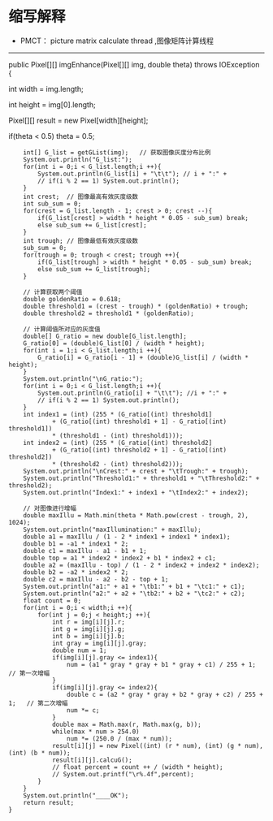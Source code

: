 # 缩写解释
* PMCT： picture matrix calculate thread ,图像矩阵计算线程
***

public Pixel[][] imgEnhance(Pixel[][] img, double theta) throws IOException {

int width = img.length;

int height = img[0].length;

Pixel[][] result = new Pixel[width][height];

if(theta < 0.5) theta = 0.5;

        int[] G_list = getGList(img);   // 获取图像灰度分布比例
        System.out.println("G_list:");
        for(int i = 0;i < G_list.length;i ++){
            System.out.println(G_list[i] + "\t\t"); // i + ":" +
            // if(i % 2 == 1) System.out.println();
        }
        int crest;  // 图像最高有效灰度级数
        int sub_sum = 0;
        for(crest = G_list.length - 1; crest > 0; crest --){
            if(G_list[crest] > width * height * 0.05 - sub_sum) break;
            else sub_sum += G_list[crest];
        }
        int trough; // 图像最低有效灰度级数
        sub_sum = 0;
        for(trough = 0; trough < crest; trough ++){
            if(G_list[trough] > width * height * 0.05 - sub_sum) break;
            else sub_sum += G_list[trough];
        }

        // 计算获取两个阈值
        double goldenRatio = 0.618;
        double threshold1 = (crest - trough) * (goldenRatio) + trough;
        double threshold2 = threshold1 * (goldenRatio);

        // 计算阈值所对应的灰度值
        double[] G_ratio = new double[G_list.length];
        G_ratio[0] = (double)G_list[0] / (width * height);
        for(int i = 1;i < G_list.length;i ++){
            G_ratio[i] = G_ratio[i - 1] + (double)G_list[i] / (width * height);
        }
        System.out.println("\nG_ratio:");
        for(int i = 0;i < G_list.length;i ++){
            System.out.println(G_ratio[i] + "\t\t"); //i + ":" +
            // if(i % 2 == 1) System.out.println();
        }
        int index1 = (int) (255 * (G_ratio[(int) threshold1]
                + (G_ratio[(int) threshold1 + 1] - G_ratio[(int) threshold1])
                * (threshold1 - (int) threshold1)));
        int index2 = (int) (255 * (G_ratio[(int) threshold2]
                + (G_ratio[(int) threshold2 + 1] - G_ratio[(int) threshold2])
                * (threshold2 - (int) threshold2)));
        System.out.println("\nCrest:" + crest + "\tTrough:" + trough);
        System.out.println("Threshold1:" + threshold1 + "\tThreshold2:" + threshold2);
        System.out.println("Index1:" + index1 + "\tIndex2:" + index2);

        // 对图像进行增幅
        double maxIllu = Math.min(theta * Math.pow(crest - trough, 2), 1024);
        System.out.println("maxIllumination:" + maxIllu);
        double a1 = maxIllu / (1 - 2 * index1 + index1 * index1);
        double b1 = -a1 * index1 * 2;
        double c1 = maxIllu - a1 - b1 + 1;
        double top = a1 * index2 * index2 + b1 * index2 + c1;
        double a2 = (maxIllu - top) / (1 - 2 * index2 + index2 * index2);
        double b2 = -a2 * index2 * 2;
        double c2 = maxIllu - a2 - b2 - top + 1;
        System.out.println("a1:" + a1 + "\tb1:" + b1 + "\tc1:" + c1);
        System.out.println("a2:" + a2 + "\tb2:" + b2 + "\tc2:" + c2);
        float count = 0;
        for(int i = 0;i < width;i ++){
            for(int j = 0;j < height;j ++){
                int r = img[i][j].r;
                int g = img[i][j].g;
                int b = img[i][j].b;
                int gray = img[i][j].gray;
                double num = 1;
                if(img[i][j].gray <= index1){
                    num = (a1 * gray * gray + b1 * gray + c1) / 255 + 1;        // 第一次增幅
                }
                if(img[i][j].gray <= index2){
                    double c = (a2 * gray * gray + b2 * gray + c2) / 255 + 1;   // 第二次增幅
                    num *= c;
                }
                double max = Math.max(r, Math.max(g, b));
                while(max * num > 254.0)
                    num *= (250.0 / (max * num));
                result[i][j] = new Pixel((int) (r * num), (int) (g * num), (int) (b * num));
                result[i][j].calcuG();
                // float percent = count ++ / (width * height);
                // System.out.printf("\r%.4f",percent);
            }
        }
        System.out.println("____OK");
        return result;
    }